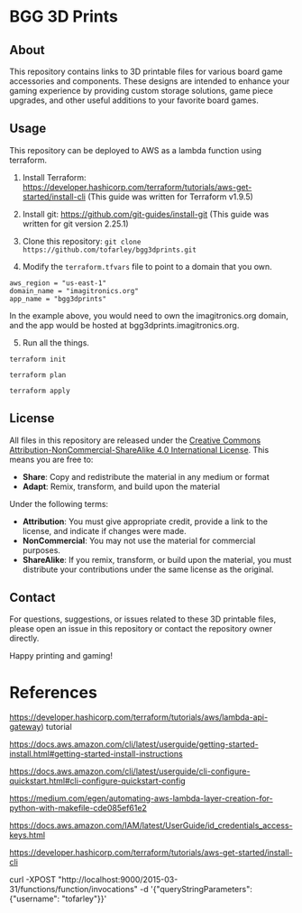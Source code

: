 # BGG 3D Prints

## About

This repository contains links to 3D printable files for various board game accessories and components. These designs are intended to enhance your gaming experience by providing custom storage solutions, game piece upgrades, and other useful additions to your favorite board games.

## Usage

This repository can be deployed to AWS as a lambda function using terraform.

1. Install Terraform: https://developer.hashicorp.com/terraform/tutorials/aws-get-started/install-cli (This guide was written for Terraform v1.9.5)

2. Install git: https://github.com/git-guides/install-git (This guide was written for git version 2.25.1)

3. Clone this repository: `git clone https://github.com/tofarley/bgg3dprints.git`

4. Modify the `terraform.tfvars` file to point to a domain that you own.

```
aws_region = "us-east-1"
domain_name = "imagitronics.org"
app_name = "bgg3dprints"
```

In the example above, you would need to own the imagitronics.org domain, and the app would be hosted at bgg3dprints.imagitronics.org.


5. Run all the things.


```terraform init```

```terraform plan```

```terraform apply```


## License

All files in this repository are released under the [Creative Commons Attribution-NonCommercial-ShareAlike 4.0 International License](https://creativecommons.org/licenses/by-nc-sa/4.0/). This means you are free to:

- **Share**: Copy and redistribute the material in any medium or format
- **Adapt**: Remix, transform, and build upon the material

Under the following terms:

- **Attribution**: You must give appropriate credit, provide a link to the license, and indicate if changes were made.
- **NonCommercial**: You may not use the material for commercial purposes.
- **ShareAlike**: If you remix, transform, or build upon the material, you must distribute your contributions under the same license as the original.

## Contact

For questions, suggestions, or issues related to these 3D printable files, please open an issue in this repository or contact the repository owner directly.

Happy printing and gaming!

# References

https://developer.hashicorp.com/terraform/tutorials/aws/lambda-api-gateway) tutorial

https://docs.aws.amazon.com/cli/latest/userguide/getting-started-install.html#getting-started-install-instructions

https://docs.aws.amazon.com/cli/latest/userguide/cli-configure-quickstart.html#cli-configure-quickstart-config

https://medium.com/egen/automating-aws-lambda-layer-creation-for-python-with-makefile-cde085ef61e2

https://docs.aws.amazon.com/IAM/latest/UserGuide/id_credentials_access-keys.html

https://developer.hashicorp.com/terraform/tutorials/aws-get-started/install-cli

curl -XPOST "http://localhost:9000/2015-03-31/functions/function/invocations" -d '{"queryStringParameters": {"username": "tofarley"}}'